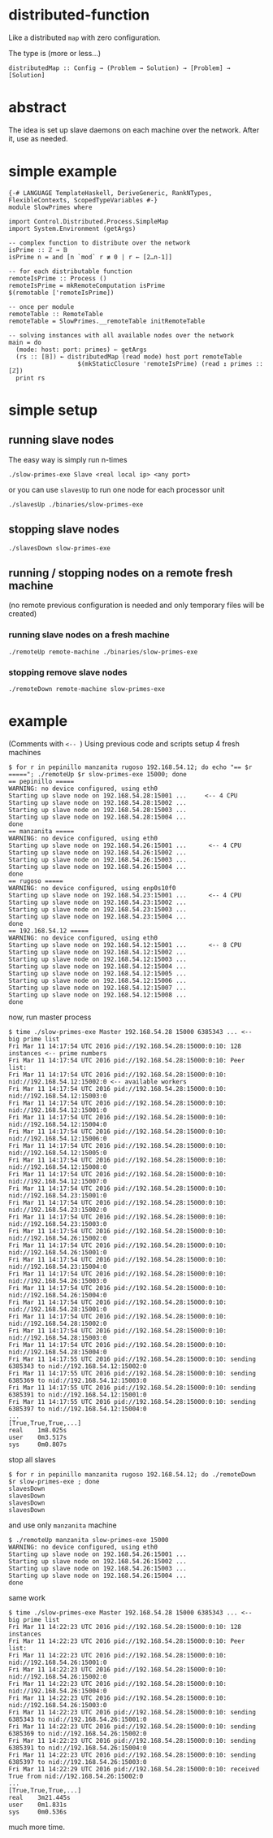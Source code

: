 # distributed-function

Like a distributed `map` with zero configuration.

The type is (more or less...)

    distributedMap :: Config → (Problem → Solution) → [Problem] → [Solution]

# abstract

The idea is set up slave daemons on each machine over the network. After it, use as needed.

# simple example

    {-# LANGUAGE TemplateHaskell, DeriveGeneric, RankNTypes, FlexibleContexts, ScopedTypeVariables #-}
    module SlowPrimes where

    import Control.Distributed.Process.SimpleMap
    import System.Environment (getArgs)

    -- complex function to distribute over the network
    isPrime :: ℤ → 𝔹
    isPrime n = and [n `mod` r ≢ 0 | r ← [2…n-1]]

    -- for each distributable function
    remoteIsPrime :: Process ()
    remoteIsPrime = mkRemoteComputation isPrime
    $(remotable ['remoteIsPrime])

    -- once per module
    remoteTable :: RemoteTable
    remoteTable = SlowPrimes.__remoteTable initRemoteTable

    -- solving instances with all available nodes over the network
    main = do
      (mode: host: port: primes) ← getArgs
      (rs :: [𝔹]) ← distributedMap (read mode) host port remoteTable
                       $(mkStaticClosure 'remoteIsPrime) (read ↥ primes :: [ℤ])
      print rs

# simple setup

## running slave nodes

The easy way is simply run n-times

    ./slow-primes-exe Slave <real local ip> <any port>

or you can use `slavesUp` to run one node for each processor unit

    ./slavesUp ./binaries/slow-primes-exe

## stopping slave nodes

    ./slavesDown slow-primes-exe

## running / stopping nodes on a remote fresh machine

(no remote previous configuration is needed and only temporary files will be created)

### running slave nodes on a fresh machine

    ./remoteUp remote-machine ./binaries/slow-primes-exe

### stopping remove slave nodes

    ./remoteDown remote-machine slow-primes-exe

# example

(Comments with `<-- `)
Using previous code and scripts setup 4 fresh machines

    $ for r in pepinillo manzanita rugoso 192.168.54.12; do echo "== $r ====="; ./remoteUp $r slow-primes-exe 15000; done
    == pepinillo =====
    WARNING: no device configured, using eth0
    Starting up slave node on 192.168.54.28:15001 ...     <-- 4 CPU
    Starting up slave node on 192.168.54.28:15002 ...
    Starting up slave node on 192.168.54.28:15003 ...
    Starting up slave node on 192.168.54.28:15004 ...
    done
    == manzanita =====
    WARNING: no device configured, using eth0
    Starting up slave node on 192.168.54.26:15001 ...      <-- 4 CPU
    Starting up slave node on 192.168.54.26:15002 ...
    Starting up slave node on 192.168.54.26:15003 ...
    Starting up slave node on 192.168.54.26:15004 ...
    done
    == rugoso =====
    WARNING: no device configured, using enp0s10f0
    Starting up slave node on 192.168.54.23:15001 ...      <-- 4 CPU
    Starting up slave node on 192.168.54.23:15002 ...
    Starting up slave node on 192.168.54.23:15003 ...
    Starting up slave node on 192.168.54.23:15004 ...
    done
    == 192.168.54.12 =====
    WARNING: no device configured, using eth0
    Starting up slave node on 192.168.54.12:15001 ...      <-- 8 CPU
    Starting up slave node on 192.168.54.12:15002 ...
    Starting up slave node on 192.168.54.12:15003 ...
    Starting up slave node on 192.168.54.12:15004 ...
    Starting up slave node on 192.168.54.12:15005 ...
    Starting up slave node on 192.168.54.12:15006 ...
    Starting up slave node on 192.168.54.12:15007 ...
    Starting up slave node on 192.168.54.12:15008 ...
    done

now, run master process

    $ time ./slow-primes-exe Master 192.168.54.28 15000 6385343 ... <-- big prime list
    Fri Mar 11 14:17:54 UTC 2016 pid://192.168.54.28:15000:0:10: 128 instances <-- prime numbers
    Fri Mar 11 14:17:54 UTC 2016 pid://192.168.54.28:15000:0:10: Peer list:
    Fri Mar 11 14:17:54 UTC 2016 pid://192.168.54.28:15000:0:10:   nid://192.168.54.12:15002:0 <-- available workers
    Fri Mar 11 14:17:54 UTC 2016 pid://192.168.54.28:15000:0:10:   nid://192.168.54.12:15003:0
    Fri Mar 11 14:17:54 UTC 2016 pid://192.168.54.28:15000:0:10:   nid://192.168.54.12:15001:0
    Fri Mar 11 14:17:54 UTC 2016 pid://192.168.54.28:15000:0:10:   nid://192.168.54.12:15004:0
    Fri Mar 11 14:17:54 UTC 2016 pid://192.168.54.28:15000:0:10:   nid://192.168.54.12:15006:0
    Fri Mar 11 14:17:54 UTC 2016 pid://192.168.54.28:15000:0:10:   nid://192.168.54.12:15005:0
    Fri Mar 11 14:17:54 UTC 2016 pid://192.168.54.28:15000:0:10:   nid://192.168.54.12:15008:0
    Fri Mar 11 14:17:54 UTC 2016 pid://192.168.54.28:15000:0:10:   nid://192.168.54.12:15007:0
    Fri Mar 11 14:17:54 UTC 2016 pid://192.168.54.28:15000:0:10:   nid://192.168.54.23:15001:0
    Fri Mar 11 14:17:54 UTC 2016 pid://192.168.54.28:15000:0:10:   nid://192.168.54.23:15002:0
    Fri Mar 11 14:17:54 UTC 2016 pid://192.168.54.28:15000:0:10:   nid://192.168.54.23:15003:0
    Fri Mar 11 14:17:54 UTC 2016 pid://192.168.54.28:15000:0:10:   nid://192.168.54.26:15002:0
    Fri Mar 11 14:17:54 UTC 2016 pid://192.168.54.28:15000:0:10:   nid://192.168.54.26:15001:0
    Fri Mar 11 14:17:54 UTC 2016 pid://192.168.54.28:15000:0:10:   nid://192.168.54.23:15004:0
    Fri Mar 11 14:17:54 UTC 2016 pid://192.168.54.28:15000:0:10:   nid://192.168.54.26:15003:0
    Fri Mar 11 14:17:54 UTC 2016 pid://192.168.54.28:15000:0:10:   nid://192.168.54.26:15004:0
    Fri Mar 11 14:17:54 UTC 2016 pid://192.168.54.28:15000:0:10:   nid://192.168.54.28:15001:0
    Fri Mar 11 14:17:54 UTC 2016 pid://192.168.54.28:15000:0:10:   nid://192.168.54.28:15002:0
    Fri Mar 11 14:17:54 UTC 2016 pid://192.168.54.28:15000:0:10:   nid://192.168.54.28:15003:0
    Fri Mar 11 14:17:54 UTC 2016 pid://192.168.54.28:15000:0:10:   nid://192.168.54.28:15004:0
    Fri Mar 11 14:17:55 UTC 2016 pid://192.168.54.28:15000:0:10: sending 6385343 to nid://192.168.54.12:15002:0
    Fri Mar 11 14:17:55 UTC 2016 pid://192.168.54.28:15000:0:10: sending 6385369 to nid://192.168.54.12:15003:0
    Fri Mar 11 14:17:55 UTC 2016 pid://192.168.54.28:15000:0:10: sending 6385391 to nid://192.168.54.12:15001:0
    Fri Mar 11 14:17:55 UTC 2016 pid://192.168.54.28:15000:0:10: sending 6385397 to nid://192.168.54.12:15004:0
    ...
    [True,True,True,...]
    real    1m8.025s
    user    0m3.517s
    sys     0m0.807s

stop all slaves

    $ for r in pepinillo manzanita rugoso 192.168.54.12; do ./remoteDown $r slow-primes-exe ; done
    slavesDown
    slavesDown
    slavesDown
    slavesDown

and use only `manzanita` machine

    $ ./remoteUp manzanita slow-primes-exe 15000
    WARNING: no device configured, using eth0
    Starting up slave node on 192.168.54.26:15001 ...
    Starting up slave node on 192.168.54.26:15002 ...
    Starting up slave node on 192.168.54.26:15003 ...
    Starting up slave node on 192.168.54.26:15004 ...
    done

same work

    $ time ./slow-primes-exe Master 192.168.54.28 15000 6385343 ... <-- big prime list
    Fri Mar 11 14:22:23 UTC 2016 pid://192.168.54.28:15000:0:10: 128 instances
    Fri Mar 11 14:22:23 UTC 2016 pid://192.168.54.28:15000:0:10: Peer list:
    Fri Mar 11 14:22:23 UTC 2016 pid://192.168.54.28:15000:0:10:   nid://192.168.54.26:15001:0
    Fri Mar 11 14:22:23 UTC 2016 pid://192.168.54.28:15000:0:10:   nid://192.168.54.26:15002:0
    Fri Mar 11 14:22:23 UTC 2016 pid://192.168.54.28:15000:0:10:   nid://192.168.54.26:15004:0
    Fri Mar 11 14:22:23 UTC 2016 pid://192.168.54.28:15000:0:10:   nid://192.168.54.26:15003:0
    Fri Mar 11 14:22:23 UTC 2016 pid://192.168.54.28:15000:0:10: sending 6385343 to nid://192.168.54.26:15001:0
    Fri Mar 11 14:22:23 UTC 2016 pid://192.168.54.28:15000:0:10: sending 6385369 to nid://192.168.54.26:15002:0
    Fri Mar 11 14:22:23 UTC 2016 pid://192.168.54.28:15000:0:10: sending 6385391 to nid://192.168.54.26:15004:0
    Fri Mar 11 14:22:23 UTC 2016 pid://192.168.54.28:15000:0:10: sending 6385397 to nid://192.168.54.26:15003:0
    Fri Mar 11 14:22:29 UTC 2016 pid://192.168.54.28:15000:0:10: received True from nid://192.168.54.26:15002:0
    ...
    [True,True,True,...]
    real    3m21.445s
    user    0m1.831s
    sys     0m0.536s

much more time.
